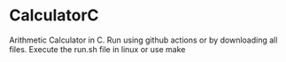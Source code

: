 # CalculatorC
Arithmetic Calculator in C.
Run using github actions or by downloading all files.
Execute the run.sh file in linux or use make

